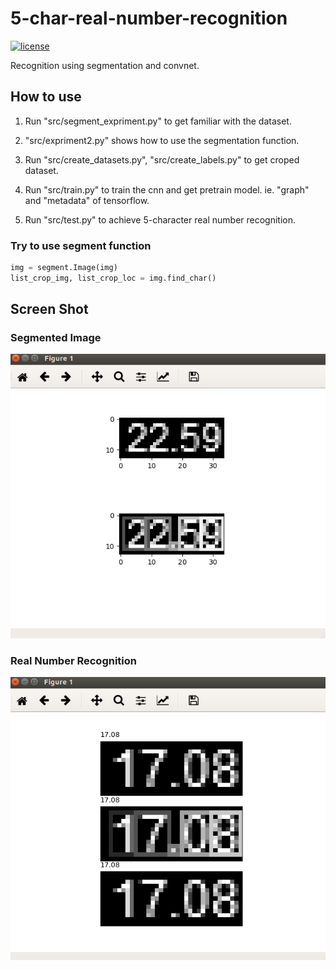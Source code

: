 # 5-char-real-number-recognition

[![license](https://img.shields.io/badge/license-MIT%20License-blue.svg)](https://opensource.org/licenses/MIT)

Recognition using segmentation and convnet.

## How to use

1. Run "src/segment_expriment.py" to get familiar with the dataset.

2. "src/expriment2.py" shows how to use the segmentation function. 

3. Run "src/create_datasets.py", "src/create_labels.py" to get croped dataset. 

4. Run "src/train.py" to train the cnn and get pretrain model. ie. "graph" and "metadata" of tensorflow.

5. Run "src/test.py" to achieve 5-character real number recognition.

### **Try to use segment function**

```python
img = segment.Image(img)
list_crop_img, list_crop_loc = img.find_char()
```

## Screen Shot

### Segmented Image

![Segmented Image](https://github.com/JaveyWang/5-char-real-number-recognition/blob/master/image_github_to_markdown/segment_expriment2.png?raw=true)

### Real Number Recognition

![Real Number Recognition](https://github.com/JaveyWang/5-char-real-number-recognition/blob/master/image_github_to_markdown/test_recognition.png?raw=true)
